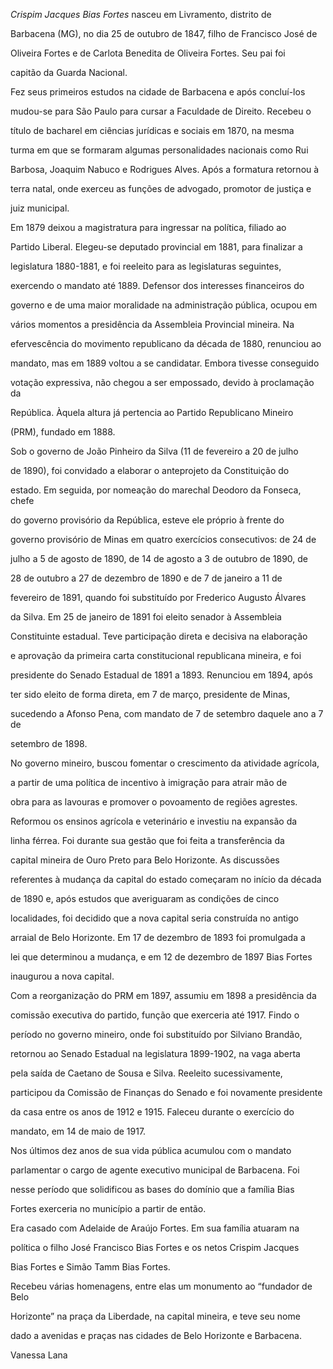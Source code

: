 

*Crispim Jacques Bias Fortes* nasceu em Livramento, distrito de

Barbacena (MG), no dia 25 de outubro de 1847, filho de Francisco José de

Oliveira Fortes e de Carlota Benedita de Oliveira Fortes. Seu pai foi

capitão da Guarda Nacional.



Fez seus primeiros estudos na cidade de Barbacena e após concluí-los

mudou-se para São Paulo para cursar a Faculdade de Direito. Recebeu o

título de bacharel em ciências jurídicas e sociais em 1870, na mesma

turma em que se formaram algumas personalidades nacionais como Rui

Barbosa, Joaquim Nabuco e Rodrigues Alves. Após a formatura retornou à

terra natal, onde exerceu as funções de advogado, promotor de justiça e

juiz municipal.



Em 1879 deixou a magistratura para ingressar na política, filiado ao

Partido Liberal. Elegeu-se deputado provincial em 1881, para finalizar a

legislatura 1880-1881, e foi reeleito para as legislaturas seguintes,

exercendo o mandato até 1889. Defensor dos interesses financeiros do

governo e de uma maior moralidade na administração pública, ocupou em

vários momentos a presidência da Assembleia Provincial mineira. Na

efervescência do movimento republicano da década de 1880, renunciou ao

mandato, mas em 1889 voltou a se candidatar. Embora tivesse conseguido

votação expressiva, não chegou a ser empossado, devido à proclamação da

República. Àquela altura já pertencia ao Partido Republicano Mineiro

(PRM), fundado em 1888.



Sob o governo de João Pinheiro da Silva (11 de fevereiro a 20 de julho

de 1890), foi convidado a elaborar o anteprojeto da Constituição do

estado. Em seguida, por nomeação do marechal Deodoro da Fonseca, chefe

do governo provisório da República, esteve ele próprio à frente do

governo provisório de Minas em quatro exercícios consecutivos: de 24 de

julho a 5 de agosto de 1890, de 14 de agosto a 3 de outubro de 1890, de

28 de outubro a 27 de dezembro de 1890 e de 7 de janeiro a 11 de

fevereiro de 1891, quando foi substituído por Frederico Augusto Álvares

da Silva. Em 25 de janeiro de 1891 foi eleito senador à Assembleia

Constituinte estadual. Teve participação direta e decisiva na elaboração

e aprovação da primeira carta constitucional republicana mineira, e foi

presidente do Senado Estadual de 1891 a 1893. Renunciou em 1894, após

ter sido eleito de forma direta, em 7 de março, presidente de Minas,

sucedendo a Afonso Pena, com mandato de 7 de setembro daquele ano a 7 de

setembro de 1898.



No governo mineiro, buscou fomentar o crescimento da atividade agrícola,

a partir de uma política de incentivo à imigração para atrair mão de

obra para as lavouras e promover o povoamento de regiões agrestes.

Reformou os ensinos agrícola e veterinário e investiu na expansão da

linha férrea. Foi durante sua gestão que foi feita a transferência da

capital mineira de Ouro Preto para Belo Horizonte. As discussões

referentes à mudança da capital do estado começaram no início da década

de 1890 e, após estudos que averiguaram as condições de cinco

localidades, foi decidido que a nova capital seria construída no antigo

arraial de Belo Horizonte. Em 17 de dezembro de 1893 foi promulgada a

lei que determinou a mudança, e em 12 de dezembro de 1897 Bias Fortes

inaugurou a nova capital.



Com a reorganização do PRM em 1897, assumiu em 1898 a presidência da

comissão executiva do partido, função que exerceria até 1917. Findo o

período no governo mineiro, onde foi substituído por Silviano Brandão,

retornou ao Senado Estadual na legislatura 1899-1902, na vaga aberta

pela saída de Caetano de Sousa e Silva. Reeleito sucessivamente,

participou da Comissão de Finanças do Senado e foi novamente presidente

da casa entre os anos de 1912 e 1915. Faleceu durante o exercício do

mandato, em 14 de maio de 1917.



Nos últimos dez anos de sua vida pública acumulou com o mandato

parlamentar o cargo de agente executivo municipal de Barbacena. Foi

nesse período que solidificou as bases do domínio que a família Bias

Fortes exerceria no município a partir de então.



Era casado com Adelaide de Araújo Fortes. Em sua família atuaram na

política o filho José Francisco Bias Fortes e os netos Crispim Jacques

Bias Fortes e Simão Tamm Bias Fortes.



Recebeu várias homenagens, entre elas um monumento ao “fundador de Belo

Horizonte” na praça da Liberdade, na capital mineira, e teve seu nome

dado a avenidas e praças nas cidades de Belo Horizonte e Barbacena.



Vanessa Lana



